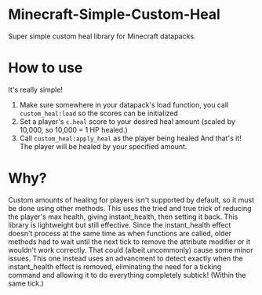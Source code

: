 # Minecraft-Simple-Custom-Heal
Super simple custom heal library for Minecraft datapacks.

# How to use
It's really simple!
1. Make sure somewhere in your datapack's load function, you call `custom_heal:load` so the scores can be initialized
2. Set a player's `c.heal` score to your desired heal amount (scaled by 10,000, so 10,000 = 1 HP healed.)
3. Call `custom_heal:apply_heal` as the player being healed
And that's it! The player will be healed by your specified amount.

# Why?
Custom amounts of healing for players isn't supported by default, so it must be done using other methods.
This uses the tried and true trick of reducing the player's max health, giving instant_health, then setting it back.
This library is lightweight but still effective. Since the instant_health effect doesn't process at the same time as
when functions are called, older methods had to wait until the next tick to remove the attribute modifier or it wouldn't work correctly.
That could (albeit uncommonly) cause some minor issues. This one instead uses an advancment to detect exactly
when the instant_health effect is removed, eliminating the need for a ticking command and allowing it
to do everything completely subtick! (Within the same tick.)
